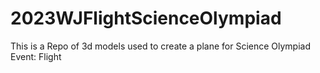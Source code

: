 # 2023WJFlightScienceOlympiad
This is a Repo of 3d models used to create a plane for Science Olympiad Event: Flight
